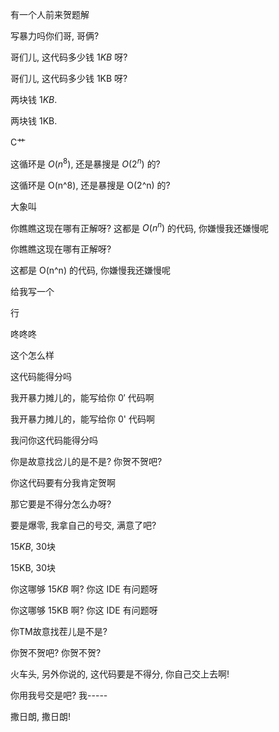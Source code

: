 有一个人前来贺题解

写暴力吗你们哥, 哥俩?

哥们儿, 这代码多少钱 $1KB$ 呀?

哥们儿, 这代码多少钱 1KB 呀?

两块钱 $1KB$.

两块钱 1KB.

C艹

这循环是 $O(n^8)$, 还是暴搜是 $O(2^n)$ 的?

这循环是 O(n^8), 还是暴搜是 O(2^n) 的?

大象叫

你瞧瞧这现在哪有正解呀? 这都是 $O(n^n)$ 的代码, 你嫌慢我还嫌慢呢

你瞧瞧这现在哪有正解呀?

这都是 O(n^n) 的代码, 你嫌慢我还嫌慢呢

给我写一个

行

咚咚咚

这个怎么样

这代码能得分吗

我开暴力摊儿的，能写给你 $0'$ 代码啊

我开暴力摊儿的，能写给你 0' 代码啊

我问你这代码能得分吗

你是故意找岔儿的是不是? 你贺不贺吧?

你这代码要有分我肯定贺啊

那它要是不得分怎么办呀?

要是爆零, 我拿自己的号交, 满意了吧?

$15KB$, 30块

15KB, 30块

你这哪够 $15KB$ 啊? 你这 IDE 有问题呀

你这哪够 15KB 啊? 你这 IDE 有问题呀

你TM故意找茬儿是不是?

你贺不贺吧? 你贺不贺?

火车头, 另外你说的, 这代码要是不得分, 你自己交上去啊!

你用我号交是吧? 我-----

撒日朗, 撒日朗!